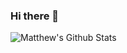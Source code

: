 ### Hi there 👋


<img src="https://github-readme-stats.vercel.app/api?username=matthewcalbert&theme=tokyonight&show_icons=true&hide_border=true" alt="Matthew's Github Stats"/>
<!--
**MatthewCAlbert/MatthewCAlbert** is a ✨ _special_ ✨ repository because its `README.md` (this file) appears on your GitHub profile.

Here are some ideas to get you started:

- 🔭 I’m currently working on ...
- 🌱 I’m currently learning ...
- 👯 I’m looking to collaborate on ...
- 🤔 I’m looking for help with ...
- 💬 Ask me about ...
- 📫 How to reach me: ...
- 😄 Pronouns: ...
- ⚡ Fun fact: ...
-->
